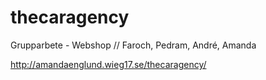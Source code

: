 # thecaragency
Grupparbete - Webshop // Faroch, Pedram, André, Amanda

http://amandaenglund.wieg17.se/thecaragency/